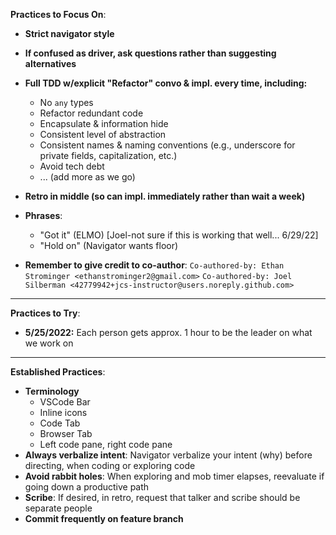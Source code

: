**Practices to Focus On**:
- **Strict navigator style**
- **If confused as driver, ask questions rather than suggesting alternatives**

- **Full TDD w/explicit "Refactor" convo & impl. every time, including:**
  - No `any` types
  - Refactor redundant code
  - Encapsulate & information hide
  - Consistent level of abstraction
  - Consistent names & naming conventions (e.g., underscore for private fields, capitalization, etc.)
  - Avoid tech debt
  - ... (add more as we go)
- **Retro in middle (so can impl. immediately rather than wait a week)**
- **Phrases**:
  - "Got it" (ELMO) [Joel-not sure if this is working that well... 6/29/22]
  - "Hold on" (Navigator wants floor)
- **Remember to give credit to co-author**: 
`Co-authored-by: Ethan Strominger <ethanstrominger2@gmail.com>` 
`Co-authored-by: Joel Silberman <42779942+jcs-instructor@users.noreply.github.com>`

---

**Practices to Try**:
- **5/25/2022:** Each person gets approx. 1 hour to be the leader on what we work on

---

**Established Practices**:
- **Terminology**
    - VSCode Bar
    - Inline icons
    - Code Tab
    - Browser Tab
    - Left code pane, right code pane
- **Always verbalize intent**: Navigator verbalize your intent (why) before directing, when coding or exploring code
- **Avoid rabbit holes**: When exploring and mob timer elapses, reevaluate if going down a productive path
- **Scribe**: If desired, in retro, request that talker and scribe should be separate people
- **Commit frequently on feature branch**

